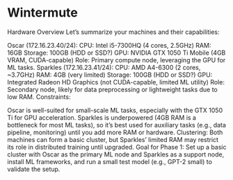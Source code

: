# Wintermute

Hardware Overview
Let’s summarize your machines and their capabilities:

Oscar (172.16.23.40/24):
CPU: Intel i5-7300HQ (4 cores, 2.5GHz)
RAM: 16GB
Storage: 100GB (HDD or SSD?)
GPU: NVIDIA GTX 1050 Ti Mobile (4GB VRAM, CUDA-capable)
Role: Primary compute node, leveraging the GPU for ML tasks.
Sparkles (172.16.23.41/24):
CPU: AMD A4-6300 (2 cores, ~3.7GHz)
RAM: 4GB (very limited)
Storage: 100GB (HDD or SSD?)
GPU: Integrated Radeon HD Graphics (not CUDA-capable, limited ML utility)
Role: Secondary node, likely for data preprocessing or lightweight tasks due to low RAM.
Constraints:

Oscar is well-suited for small-scale ML tasks, especially with the GTX 1050 Ti for GPU acceleration.
Sparkles is underpowered (4GB RAM is a bottleneck for most ML tasks), so it’s best used for auxiliary tasks (e.g., data pipeline, monitoring) until you add more RAM or hardware.
Clustering: Both machines can form a basic cluster, but Sparkles’ limited RAM may restrict its role in distributed training until upgraded.
Goal for Phase 1: Set up a basic cluster with Oscar as the primary ML node and Sparkles as a support node, install ML frameworks, and run a small test model (e.g., GPT-2 small) to validate the setup.
